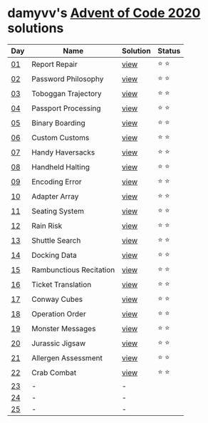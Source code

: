# damyvv's [Advent of Code 2020](https://adventofcode.com/2020) solutions

|Day|Name|Solution|Status|
|---|---|---|---|
|[01](https://adventofcode.com/2020/day/1)|Report Repair|[view](solutions/day1.rb)|⭐ ⭐|
|[02](https://adventofcode.com/2020/day/2)|Password Philosophy|[view](solutions/day2.rb)|⭐ ⭐|
|[03](https://adventofcode.com/2020/day/3)|Toboggan Trajectory|[view](solutions/day3.rb)|⭐ ⭐|
|[04](https://adventofcode.com/2020/day/4)|Passport Processing|[view](solutions/day4.rb)|⭐ ⭐|
|[05](https://adventofcode.com/2020/day/5)|Binary Boarding|[view](solutions/day5.rb)|⭐ ⭐|
|[06](https://adventofcode.com/2020/day/6)|Custom Customs|[view](solutions/day6.rb)|⭐ ⭐|
|[07](https://adventofcode.com/2020/day/7)|Handy Haversacks|[view](solutions/day6.rb)|⭐ ⭐|
|[08](https://adventofcode.com/2020/day/8)|Handheld Halting|[view](solutions/day8.rb)|⭐ ⭐|
|[09](https://adventofcode.com/2020/day/9)|Encoding Error|[view](solutions/day9.rb)|⭐ ⭐|
|[10](https://adventofcode.com/2020/day/10)|Adapter Array|[view](solutions/day10.rb)|⭐ ⭐|
|[11](https://adventofcode.com/2020/day/11)|Seating System|[view](solutions/day11.rb)|⭐ ⭐|
|[12](https://adventofcode.com/2020/day/12)|Rain Risk|[view](solutions/day12.rb)|⭐ ⭐|
|[13](https://adventofcode.com/2020/day/13)|Shuttle Search|[view](solutions/day13.rb)|⭐ ⭐|
|[14](https://adventofcode.com/2020/day/14)|Docking Data|[view](solutions/day14.rb)|⭐ ⭐|
|[15](https://adventofcode.com/2020/day/15)|Rambunctious Recitation|[view](solutions/day15.rb)|⭐ ⭐|
|[16](https://adventofcode.com/2020/day/16)|Ticket Translation|[view](solutions/day16.rb)|⭐ ⭐|
|[17](https://adventofcode.com/2020/day/17)|Conway Cubes|[view](solutions/day17.rb)|⭐ ⭐|
|[18](https://adventofcode.com/2020/day/18)|Operation Order|[view](solutions/day18.rb)|⭐ ⭐|
|[19](https://adventofcode.com/2020/day/19)|Monster Messages|[view](solutions/day19.rb)|⭐ ⭐|
|[20](https://adventofcode.com/2020/day/20)|Jurassic Jigsaw|[view](solutions/day20.rb)|⭐ ⭐|
|[21](https://adventofcode.com/2020/day/21)|Allergen Assessment|[view](solutions/day21.rb)|⭐ ⭐|
|[22](https://adventofcode.com/2020/day/22)|Crab Combat|[view](solutions/day22.rb)|⭐ ⭐|
|[23](https://adventofcode.com/2020/day/23)|-|-||
|[24](https://adventofcode.com/2020/day/24)|-|-||
|[25](https://adventofcode.com/2020/day/25)|-|-||
